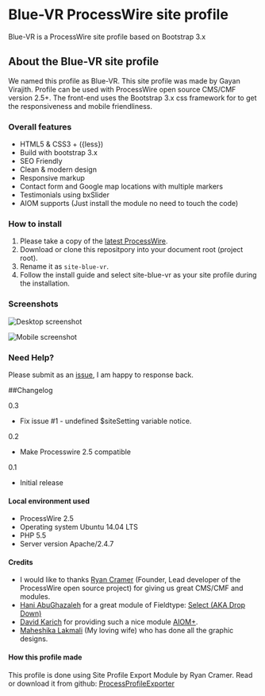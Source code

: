 # Blue-VR ProcessWire site profile

Blue-VR is a ProcessWire site profile based on Bootstrap 3.x

## About the Blue-VR site profile

We named this profile as Blue-VR. This site profile was made by Gayan Virajith. Profile can be used 
with ProcessWire open source CMS/CMF version 2.5+. The front-end uses the Bootstrap 3.x css framework 
for to get the responsiveness and mobile friendliness.

### Overall features

 * HTML5 & CSS3 + ({less})
 * Build with bootstrap 3.x
 * SEO Friendly
 * Clean & modern design
 * Responsive markup
 * Contact form and Google map locations with multiple markers
 * Testimonials using bxSlider
 * AIOM supports (Just install the module no need to touch the code)

### How to install

1. Please take a copy of the [latest ProcessWire](http://processwire.com/download/).
2. Download or clone this repositpory into your document root (project root). 
3. Rename it as `site-blue-vr`.
4. Follow the install guide and select site-blue-vr as your site profile during the installation. 

### Screenshots

![Desktop screenshot](https://raw.githubusercontent.com/gayanvirajith/BlueVrSiteProfile/master/blue-vr-home-desktop.jpg "Desktop screen")

![Mobile screenshot](https://raw.githubusercontent.com/gayanvirajith/BlueVrSiteProfile/master/blue-vr-home-mobile.jpg "Mobile screen")

### Need Help?

Please submit as an 
[issue](https://github.com/gayanvirajith/BlueVrSiteProfile/issues/new), I am happy 
to response back.

##Changelog

0.3

- Fix issue #1 - undefined $siteSetting variable notice.

0.2

- Make Processwire 2.5 compatible

0.1

- Initial release

#### Local environment used

 * ProcessWire 2.5
 * Operating system Ubuntu 14.04 LTS
 * PHP 5.5
 * Server version Apache/2.4.7

#### Credits

 * I would like to thanks [Ryan Cramer](https://github.com/ryancramerdesign/) (Founder, Lead developer of the ProcessWire open source project) for giving us great CMS/CMF and modules.
 * [Hani AbuGhazaleh](https://github.com/Hani79) for a great module of Fieldtype: [Select (AKA Drop Down)](https://github.com/Hani79/Processwire_FieldType_Select_Drop_Down)
 * [David Karich](https://github.com/FlipZoomMedia) for providing such a nice module [AIOM+](https://github.com/FlipZoomMedia/ProcessWire-AIOM-All-In-One-Minify).
 * [Maheshika Lakmali](http://maheshikalakmali.github.io) (My loving wife) who has done all the graphic designs. 

#### How this profile made

This profile is done using Site Profile Export Module by Ryan Cramer. Read or download it from github: [ProcessProfileExporter](https://github.com/ryancramerdesign/ProcessExportProfile)
